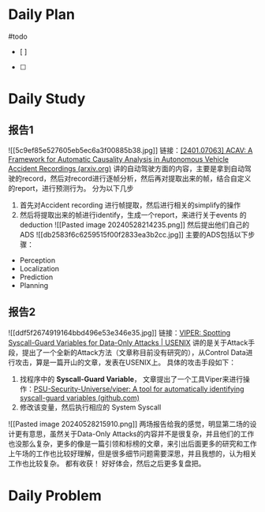 # Daily Plan
#todo
- [ ] 
- [ ] 
# Daily Study
## 报告1
![[5c9ef85e527605eb5ec6a3f00885b38.jpg]]
链接：[[2401.07063] ACAV: A Framework for Automatic Causality Analysis in Autonomous Vehicle Accident Recordings (arxiv.org)](https://arxiv.org/abs/2401.07063)
讲的自动驾驶方面的内容，主要是拿到自动驾驶的record，然后对record进行逐帧分析，然后再对提取出来的帧，结合自定义的report，进行预测行为。
分为以下几步
1. 首先对Accident recording 进行帧提取，然后进行相关的simplify的操作
2. 然后将提取出来的帧进行identify，生成一个report，来进行关于events 的deduction
![[Pasted image 20240528214235.png]]
然后提出他们自己的ADS
![[db2583f6c6259515f00f2833ea3b2cc.jpg]]
主要的ADS包括以下步骤：
- Perception
- Localization
- Prediction
- Planning
## 报告2
![[ddf5f2674919164bbd496e53e346e35.jpg]]
链接：[VIPER: Spotting Syscall-Guard Variables for Data-Only Attacks | USENIX](https://www.usenix.org/conference/usenixsecurity23/presentation/ye)
讲的是关于Attack手段，提出了一个全新的Attack方法（文章称目前没有研究的），从Control Data进行攻击，算是一篇开山的文章，发表在USENIX上。
具体的攻击手段如下：
1. 找程序中的 **Syscall-Guard Variable**， 文章提出了一个工具Viper来进行操作：[PSU-Security-Universe/viper: A tool for automatically identifying syscall-guard variables (github.com)](https://github.com/PSU-Security-Universe/viper)
2. 修改该变量，然后执行相应的 System Syscall

![[Pasted image 20240528215910.png]]
两场报告给我的感觉，明显第二场的设计更有意思，虽然关于Data-Only Attacks的内容并不是很复杂，并且他们的工作也没那么复杂，更多的像是一篇引领和标榜的文章，来引出后面更多的研究和工作
上午场的工作也比较好理解，但是很多细节问题需要深思，并且我想的，认为相关工作也比较复杂。
都有收获！
好好体会，然后之后更多复盘把。
# Daily Problem
